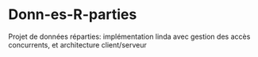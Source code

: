# Donn-es-R-parties
Projet de données réparties: implémentation linda avec gestion des accès concurrents, et architecture client/serveur
